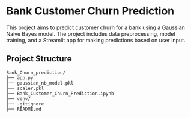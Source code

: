 
# Bank Customer Churn Prediction

This project aims to predict customer churn for a bank using a Gaussian Naive Bayes model. The project includes data preprocessing, model training, and a Streamlit app for making predictions based on user input.

## Project Structure

```plaintext
Bank_Churn_prediction/
├── app.py
├── gaussian_nb_model.pkl
├── scaler.pkl
├── Bank_Customer_Churn_Prediction.ipynb
├── venv/
├── .gitignore
├── README.md
